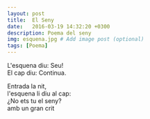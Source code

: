 ```yaml
---
layout: post
title:  El Seny
date:   2016-03-19 14:32:20 +0300
description: Poema del seny 
img: esquena.jpg # Add image post (optional)
tags: [Poema]
---
```


L'esquena diu: Seu!  
El cap diu: Continua.  
  
Entrada la nit,  
l'esquena li diu al cap:  
¿No ets tu el seny?  
amb un gran crit  
